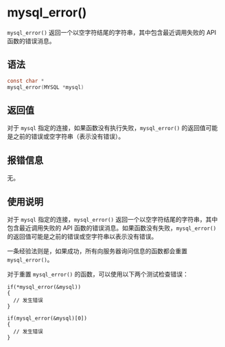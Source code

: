 mysql_error() 
==================================

`mysql_error()` 返回一个以空字符结尾的字符串，其中包含最近调用失败的 API 函数的错误消息。

语法 
-----------------------

```c
const char *
mysql_error(MYSQL *mysql)
```



返回值 
------------------------

对于 `mysql` 指定的连接，如果函数没有执行失败，`mysql_error()` 的返回值可能是之前的错误或空字符串（表示没有错误）。

报错信息 
-------------------------

无。

使用说明 
-------------------------

对于 `mysql` 指定的连接，`mysql_error()` 返回一个以空字符结尾的字符串，其中包含最近调用失败的 API 函数的错误消息。如果函数没有失败，`mysql_error()` 的返回值可能是之前的错误或空字符串以表示没有错误。

一条经验法则是，如果成功，所有向服务器询问信息的函数都会重置 `mysql_error()`。

对于重置 `mysql_error()` 的函数，可以使用以下两个测试检查错误：

```unknow
if(*mysql_error(&mysql))
{
  // 发生错误
}

if(mysql_error(&mysql)[0])
{
  // 发生错误
}
```


